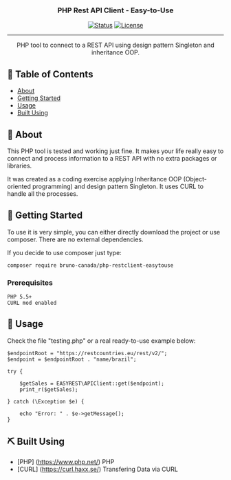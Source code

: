 <h3 align="center">PHP Rest API Client - Easy-to-Use</h3>

<div align="center">

[![Status](https://img.shields.io/badge/status-active-success.svg)]()
[![License](https://img.shields.io/badge/license-MIT-blue.svg)](/LICENSE)

</div>

---

<p align="center"> PHP tool to connect to a REST API using design pattern Singleton and inheritance OOP.
    <br>
</p>

## 📝 Table of Contents

- [About](#about)
- [Getting Started](#getting_started)
- [Usage](#usage)
- [Built Using](#built_using)

## 🧐 About <a name = "about"></a>

<p>This PHP tool is tested and working just fine. It makes your life really easy to connect and process information to a REST API with no extra packages or libraries.</p>

<p>It was created as a coding exercise applying Inheritance OOP (Object-oriented programming) and design pattern Singleton. It uses CURL to handle all the processes.</p>

## 🏁 Getting Started <a name = "getting_started"></a>

To use it is very simple, you can either directly download the project or use composer. There are no external dependencies.

If you decide to use composer just type:

```shell
composer require bruno-canada/php-restclient-easytouse
```

### Prerequisites

```
PHP 5.5+
CURL mod enabled
```

## 🎈 Usage <a name="usage"></a>

Check the file "testing.php" or a real ready-to-use example below:

```shell
$endpointRoot = "https://restcountries.eu/rest/v2/";
$endpoint = $endpointRoot . "name/brazil";

try {

    $getSales = EASYREST\APIClient::get($endpoint);
    print_r($getSales);

} catch (\Exception $e) {

    echo "Error: " . $e->getMessage();
}
```

## ⛏️ Built Using <a name = "built_using"></a>

- [PHP] (https://www.php.net/) PHP
- [CURL] (https://curl.haxx.se/) Transfering Data via CURL
